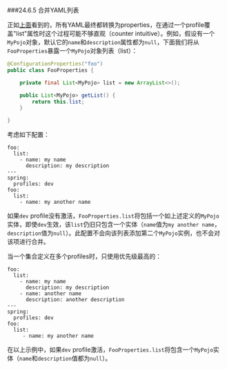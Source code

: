 ###24.6.5 合并YAML列表

正如[上面](http://docs.spring.io/spring-boot/docs/1.4.1.RELEASE/reference/htmlsingle/#boot-features-external-config-loading-yaml)看到的，所有YAML最终都转换为properties，在通过一个profile覆盖"list"属性时这个过程可能不够直观（counter intuitive）。例如，假设有一个`MyPojo`对象，默认它的`name`和`description`属性都为`null`，下面我们将从`FooProperties`暴露一个`MyPojo`对象列表（list）：
```java
@ConfigurationProperties("foo")
public class FooProperties {

    private final List<MyPojo> list = new ArrayList<>();

    public List<MyPojo> getList() {
        return this.list;
    }

}
```
考虑如下配置：
```properties
foo:
  list:
    - name: my name
      description: my description
---
spring:
  profiles: dev
foo:
  list:
    - name: my another name
```
如果`dev` profile没有激活，`FooProperties.list`将包括一个如上述定义的`MyPojo`实体，即使`dev`生效，该`list`仍旧只包含一个实体（`name`值为`my another name`，`description`值为`null`）。此配置不会向该列表添加第二个`MyPojo`实例，也不会对该项进行合并。

当一个集合定义在多个profiles时，只使用优先级最高的：
```properties
foo:
  list:
    - name: my name
      description: my description
    - name: another name
      description: another description
---
spring:
  profiles: dev
foo:
  list:
     - name: my another name
```
在以上示例中，如果`dev` profile激活，`FooProperties.list`将包含一个`MyPojo`实体（`name`和`description`值都为`null`）。
